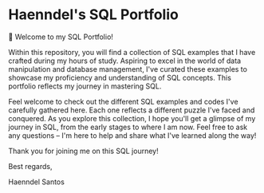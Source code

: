 # Haenndel's SQL Portfolio
<p align="justify">
👋 Welcome to my SQL Portfolio!

Within this repository, you will find a collection of SQL examples that I have crafted during my hours of study. Aspiring to excel in the world of data manipulation and database management, I've curated these examples to showcase my proficiency and understanding of SQL concepts. This portfolio reflects my journey in mastering SQL.


Feel welcome to check out the different SQL examples and codes I've carefully gathered here. Each one reflects a different puzzle I've faced and conquered. As you explore this collection, I hope you'll get a glimpse of my journey in SQL, from the early stages to where I am now. Feel free to ask any questions – I'm here to help and share what I've learned along the way!

Thank you for joining me on this SQL journey!

Best regards,

Haenndel Santos
</p>
